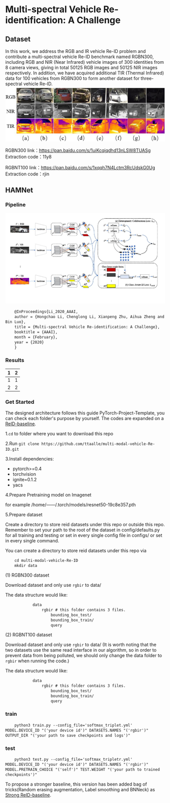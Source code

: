 # Multi-spectral Vehicle Re-identification: A Challenge
## Dataset
In this work, we address the RGB and IR vehicle Re-ID problem and contribute a multi-spectral vehicle Re-ID benchmark named RGBN300, including RGB and NIR (Near Infrared) vehicle images of 300 identities from 8 camera views, giving in total 50125 RGB images and 50125 NIR images respectively. In addition, we have acquired additional TIR (Thermal Infrared) data for 100 vehicles from RGBN300 to form another dataset for three-spectral vehicle Re-ID. 
![RGB-NIR-TIR](fig/challenge.jpg)

RGBN300
link：https://pan.baidu.com/s/1uiKcqiqdhd13nLSW8TUASg 
Extraction code：11y8 

RGBNT100
link：https://pan.baidu.com/s/1xqqh7N4Lctm3RcUdskG0Ug 
Extraction code：rjin


## HAMNet
### Pipeline
![RGB-NIR-TIR](fig/frame.jpg)

        @InProceedings{Li_2020_AAAI,
        author = {Hongchao Li, Chenglong Li, Xianpeng Zhu, Aihua Zheng and Bin Luo},
        title = {Multi-spectral Vehicle Re-identification: A Challenge},
        booktitle = {AAAI},
        month = {February},
        year = {2020}
        }
### Results 
|1|2|
|:---|:---|
|1|1|
|2|2|
### Get Started

The designed architecture follows this guide PyTorch-Project-Template, you can check each folder's purpose by yourself. The codes are expanded on a [ReID-baseline](https://github.com/L1aoXingyu/reid_baseline). 

1.`cd` to folder where you want to download this repo

2.Run `git clone https://github.com/ttaalle/multi-modal-vehicle-Re-ID.git`

3.Install dependencies:
* pytorch>=0.4
* torchvision
* ignite=0.1.2
* yacs 


4.Prepare Pretraining model on Imagenet

for example /home/——/.torch/models/resnet50-19c8e357.pth

5.Prepare dataset

Create a directory to store reid datasets under this repo or outside this repo. Remember to set your path to the root of the dataset in config/defaults.py for all training and testing or set in every single config file in configs/ or set in every single command.

You can create a directory to store reid datasets under this repo via

        cd multi-modal-vehicle-Re-ID
        mkdir data
        
(1) RGBN300 dataset

Download dataset and only use `rgbir` to data/ 

The data structure would like:

                data
                    rgbir # this folder contains 3 files.
                        bounding_box_test/
                        bounding_box_train/
                        query

(2) RGBNT100 dataset

Download dataset and only use `rgbir` to data/ (It is worth noting that the two datasets use the same read interface in our algorithm, so in order to prevent data from being polluted, we should only change the data folder to `rgbir` when running the code.)

The data structure would like:

                data
                    rgbir # this folder contains 3 files.
                        bounding_box_test/
                        bounding_box_train/
                        query


### train
        
        python3 train.py --config_file='softmax_triplet.yml' MODEL.DEVICE_ID "('your device id')" DATASETS.NAMES "('rgbir')" OUTPUT_DIR "('your path to save checkpoints and logs')"
        
### test
        python3 test.py --config_file='softmax_tripletr.yml' MODEL.DEVICE_ID "('your device id')" DATASETS.NAMES "('rgbir')" MODEL.PRETRAIN_CHOICE "('self')" TEST.WEIGHT "('your path to trained checkpoints')"
        
        
        
To propose a stronger baseline, this version has been added bag of tricks(Random erasing augmentation, Label smoothing and BNNeck) as [Strong ReID-baseline](https://github.com/michuanhaohao/reid-strong-baseline).

